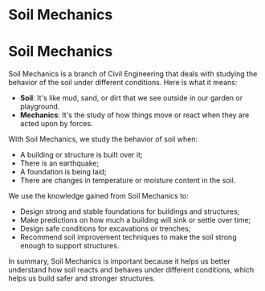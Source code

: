 # Soil Mechanics

# Soil Mechanics

Soil Mechanics is a branch of Civil Engineering that deals with studying the behavior of the soil under different conditions. Here is what it means:

- **Soil**: It's like mud, sand, or dirt that we see outside in our garden or playground.
- **Mechanics**: It's the study of how things move or react when they are acted upon by forces.

With Soil Mechanics, we study the behavior of soil when:

- A building or structure is built over it;
- There is an earthquake;
- A foundation is being laid;
- There are changes in temperature or moisture content in the soil.

We use the knowledge gained from Soil Mechanics to:

- Design strong and stable foundations for buildings and structures;
- Make predictions on how much a building will sink or settle over time;
- Design safe conditions for excavations or trenches;
- Recommend soil improvement techniques to make the soil strong enough to support structures.

In summary, Soil Mechanics is important because it helps us better understand how soil reacts and behaves under different conditions, which helps us build safer and stronger structures.
